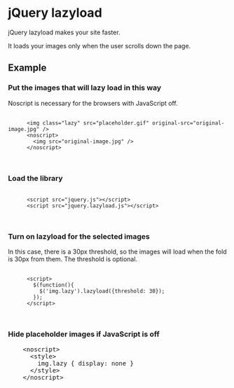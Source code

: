 # jQuery lazyload

jQuery lazyload makes your site faster.

It loads your images only when the user scrolls down the page.

## Example

### Put the images that will lazy load in this way

Noscript is necessary for the browsers with JavaScript off.

  <pre>
    <code>
      &lt;img class="lazy" src="placeholder.gif" original-src="original-image.jpg" /&gt;
      &lt;noscript&gt;
        &lt;img src="original-image.jpg" /&gt;
      &lt;/noscript&gt;
    </code>
  </pre>

### Load the library

  <pre>
    <code>
      &lt;script src="jquery.js"&gt;&lt;/script&gt;
      &lt;script src="jquery.lazyload.js"&gt;&lt;/script&gt;
    </code>
  </pre>

### Turn on lazyload for the selected images

In this case, there is a 30px threshold, so the images will load when the fold is 30px from them. The threshold is optional.

  <pre>
    <code>
      &lt;script&gt;
        $(function(){
          $('img.lazy').lazyload({threshold: 30});
        });
      &lt;/script&gt;
    </code>
  </pre>

### Hide placeholder images if JavaScript is off

  <pre>
    &lt;noscript&gt;
      &lt;style&gt;
        img.lazy { display: none }
      &lt;/style&gt;
    &lt;/noscript&gt;
  </pre>